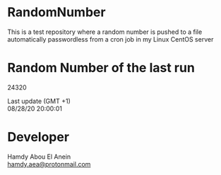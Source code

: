 # RandomNumber    
This is a test repository where a random number is pushed to a file automatically passwordless from a cron job in my Linux CentOS server    
# Random Number of the last run   
24320
      
Last update (GMT +1)    
08/28/20 20:00:01
# Developer    
Hamdy Abou El Anein   
hamdy.aea@protonmail.com
